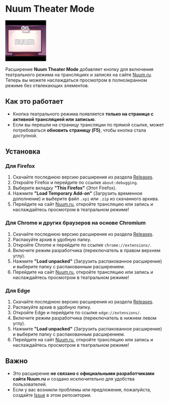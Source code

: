 # Nuum Theater Mode

![Extension Icon](icons/128-icon.png)

Расширение **Nuum Theater Mode** добавляет кнопку для включения театрального режима на трансляциях и записях на сайте [Nuum.ru](https://nuum.ru). Теперь вы можете наслаждаться просмотром в полноэкранном режиме без отвлекающих элементов.

## Как это работает

- Кнопка театрального режима появляется **только на странице с активной трансляцией или записью**.
- Если вы перешли на страницу трансляции по прямой ссылке, может потребоваться **обновить страницу (F5)**, чтобы кнопка стала доступной.

## Установка

### Для Firefox

1. Скачайте последнюю версию расширения из раздела [Releases](https://github.com/Noikstrax/nuum-theater-mode/releases).
2. Откройте Firefox и перейдите по ссылке `about:debugging`.
3. Выберите вкладку **"This Firefox"** (Этот Firefox).
4. Нажмите **"Load Temporary Add-on"** (Загрузить временное дополнение) и выберите файл `.xpi` или `.zip` из скачанного архива.
5. Перейдите на сайт [Nuum.ru](https://nuum.ru), откройте трансляцию или запись и наслаждайтесь просмотром в театральном режиме!

### Для Chrome и других браузеров на основе Chromium

1. Скачайте последнюю версию расширения из раздела [Releases](https://github.com/Noikstrax/nuum-theater-mode/releases).
2. Распакуйте архив в удобную папку.
3. Откройте Chrome и перейдите по ссылке `chrome://extensions/`.
4. Включите режим разработчика (переключатель в правом верхнем углу).
5. Нажмите **"Load unpacked"** (Загрузить распакованное расширение) и выберите папку с распакованным расширением.
6. Перейдите на сайт [Nuum.ru](https://nuum.ru), откройте трансляцию или запись и наслаждайтесь просмотром в театральном режиме!

### Для Edge

1. Скачайте последнюю версию расширения из раздела [Releases](https://github.com/Noikstrax/nuum-theater-mode/releases).
2. Распакуйте архив в удобную папку.
3. Откройте Edge и перейдите по ссылке `edge://extensions/`.
4. Включите режим разработчика (переключатель в нижнем левом углу).
5. Нажмите **"Load unpacked"** (Загрузить распакованное расширение) и выберите папку с распакованным расширением.
6. Перейдите на сайт [Nuum.ru](https://nuum.ru), откройте трансляцию или запись и наслаждайтесь просмотром в театральном режиме!

## Важно

- Это расширение **не связано с официальными разработчиками сайта Nuum.ru** и создано исключительно для удобства пользователей.
- Если у вас возникли проблемы или предложения, пожалуйста, создайте [Issue](https://github.com/Noikstrax/nuum-theater-mode/issues) в этом репозитории.

